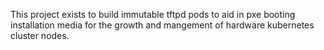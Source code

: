 This project exists to build immutable tftpd pods to aid in pxe booting installation media for the growth and mangement of hardware kubernetes cluster nodes.
